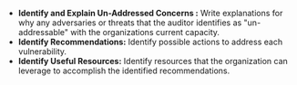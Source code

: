 
* **Identify and Explain Un-Addressed Concerns :** Write explanations for why any adversaries or threats that the auditor identifies as "un-addressable" with the organizations current capacity.
* **Identify Recommendations:** Identify  possible actions to address each vulnerability.
* **Identify Useful Resources:** Identify resources that the organization can leverage to accomplish the identified recommendations.
